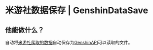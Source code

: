 # 米游社数据保存 | GenshinDataSave
## 他能做什么？
自动将[米游社爬取的数据](https://github.com/SAGIRI-kawaii/GenshinInfoCrawer "米游社爬取的数据")自动保存为[GenshinAPI](https://github.com/genshindev/api "GenshinAPI")可以读取的文件。
